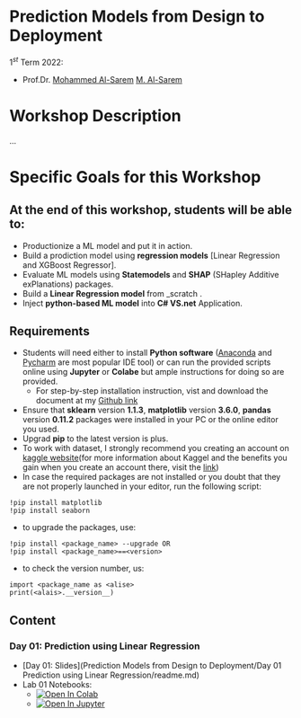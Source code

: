 # Prediction Models from Design to Deployment
$1^{st}$ Term 2022:<br>
* Prof.Dr. [Mohammed Al-Sarem](https://sites.google.com/site/alsaremmh) <a href="https://sites.google.com/site/alsaremmh"> M. Al-Sarem</a> </h5>
# Workshop Description
...
# Specific Goals for this Workshop
## At the end of this workshop, students will be able to:
* Productionize a ML model and put it in action.
* Build a prodiction model using __regression models__ [Linear Regression and XGBoost Regressor].
* Evaluate ML models using __Statemodels__ and __SHAP__ (SHapley Additive exPlanations) packages. 
* Build a __Linear Regression model__ from _scratch .
* Inject __python-based ML model__ into __C# VS.net__ Application.
## __Requirements__ <a name="Requirements"></a>
* Students will need either to install __Python software__ ([Anaconda](https://www.anaconda.com/products/distribution) and [Pycharm](https://www.jetbrains.com/pycharm/download/#section=windows) are most popular IDE tool) or can run the provided scripts online using __Jupyter__ or __Colabe__ but ample instructions for doing so are provided. 
  - For step-by-step installation instruction, vist and download the document at my [Github link](https://github.com/Moh-Sarem/) 
* Ensure that __sklearn__ version __1.1.3__, __matplotlib__ version __3.6.0__, __pandas__ version __0.11.2__ packages were installed in your PC or the online editor you used. 
* Upgrad __pip__ to the latest version is plus.
* To work with dataset, I strongly recommend you creating an account on [kaggle website](https://www.kaggle.com/)(for more information about Kaggel and the benefits you gain when you create an account there, visit the [link](https://towardsdatascience.com/kaggle-kernels-for-beginners-a-step-by-step-guide-3db6b1cd7606))
* In case the required packages are not installed or you doubt that they are not properly launched in your editor, run the following script:
```
!pip install matplotlib
!pip install seaborn
```
* to upgrade the packages, use:
```
!pip install <package_name> --upgrade OR 
!pip install <package_name>==<version>
```
* to check the version number, us:
```
import <package_name as <alise>
print(<alais>.__version__)
```
## Content
### Day 01: Prediction using Linear Regression
* [Day 01: Slides](Prediction Models from Design to Deployment/Day 01 Prediction using Linear Regression/readme.md)
* Lab 01 Notebooks:
   - [![Open In Colab](https://colab.research.google.com/assets/colab-badge.svg)](https://colab.research.google.com/drive/)
   - [![Open In Jupyter](https://img.shields.io/badge/Jupyter-F37626.svg?&style=for-the-badge&logo=Jupyter&logoColor=white)](https://colab.research.google.com/drive/)
